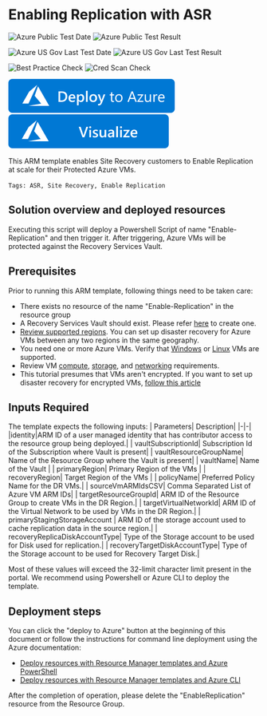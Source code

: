 # Enabling Replication with ASR

![Azure Public Test Date](https://azurequickstartsservice.blob.core.windows.net/badges/101-aks-advanced-networking/PublicLastTestDate.svg)
![Azure Public Test Result](https://azurequickstartsservice.blob.core.windows.net/badges/101-aks-advanced-networking/PublicDeployment.svg)

![Azure US Gov Last Test Date](https://azurequickstartsservice.blob.core.windows.net/badges/101-aks-advanced-networking/FairfaxLastTestDate.svg)
![Azure US Gov Last Test Result](https://azurequickstartsservice.blob.core.windows.net/badges/101-aks-advanced-networking/FairfaxDeployment.svg)

![Best Practice Check](https://azurequickstartsservice.blob.core.windows.net/badges/101-aks-advanced-networking/BestPracticeResult.svg)
![Cred Scan Check](https://azurequickstartsservice.blob.core.windows.net/badges/101-aks-advanced-networking/CredScanResult.svg)

[![Deploy To Azure](https://raw.githubusercontent.com/Azure/azure-quickstart-templates/master/1-CONTRIBUTION-GUIDE/images/deploytoazure.svg?sanitize=true)](https://portal.azure.com/#create/Microsoft.Template/uri/https%3A%2F%2Fraw.githubusercontent.com%2FAzure%2Fazure-quickstart-templates%2Fmaster%2F101-aks-advanced-networking%2Fazuredeploy.json)
[![Visualize](https://raw.githubusercontent.com/Azure/azure-quickstart-templates/master/1-CONTRIBUTION-GUIDE/images/visualizebutton.svg?sanitize=true)](http://armviz.io/#/?load=https%3A%2F%2Fraw.githubusercontent.com%2FAzure%2Fazure-quickstart-templates%2Fmaster%2F101-aks-advanced-networking%2Fazuredeploy.json)

This ARM template enables Site Recovery customers to Enable Replication at scale for their Protected Azure VMs.

`Tags: ASR, Site Recovery, Enable Replication`

## Solution overview and deployed resources

Executing this script will deploy a Powershell Script of name "Enable-Replication" and then trigger it. After triggering, Azure VMs will be protected against the Recovery Services Vault.

## Prerequisites

Prior to running this ARM template, following things need to be taken care:

- There exists no resource of the name "Enable-Replication" in the resource group
- A Recovery Services Vault should exist. Please refer [here](www.google.com) to create one.
- [Review supported regions](azure-to-azure-support-matrix.md#region-support). You can set up disaster recovery for Azure VMs between any two regions in the same geography.
- You need one or more Azure VMs. Verify that [Windows](azure-to-azure-support-matrix.md#windows) or [Linux](azure-to-azure-support-matrix.md#replicated-machines---linux-file-systemguest-storage) VMs are supported.
- Review VM [compute](azure-to-azure-support-matrix.md#replicated-machines---compute-settings), [storage](azure-to-azure-support-matrix.md#replicated-machines---storage), and [networking](azure-to-azure-support-matrix.md#replicated-machines---networking) requirements.
- This tutorial presumes that VMs aren't encrypted. If you want to set up disaster recovery for encrypted VMs, [follow this article](azure-to-azure-how-to-enable-replication-ade-vms.md)

## Inputs Required

The template expects the following inputs:
| Parameters| Description|
|-|-|
|identity|ARM ID of a user managed identity that has contributor access to the resource group being deployed.|
| vaultSubscriptionId| Subscription Id of the Subscription where Vault is present|
| vaultResourceGroupName| Name of the Resource Group where the Vault is present|
| vaultName| Name of the Vault |
| primaryRegion| Primary Region of the VMs |
| recoveryRegion| Target Region of the VMs |
| policyName| Preferred Policy Name for the DR VMs.|
| sourceVmARMIdsCSV| Comma Separated List of Azure VM ARM IDs|
| targetResourceGroupId| ARM ID of the Resource Group to create VMs in the DR Region.|
| targetVirtualNetworkId| ARM ID of the Virtual Network to be used by VMs in the DR Region.|
| primaryStagingStorageAccount | ARM ID of the storage account used to cache replication data in the source region.|
| recoveryReplicaDiskAccountType| Type of the Storage account to be used for Disk used for replication.|
| recoveryTargetDiskAccountType| Type of the Storage account to be used for Recovery Target Disk.|

Most of these values will exceed the 32-limit character limit present in the portal. We recommend using Powershell or Azure CLI to deploy the template.

## Deployment steps

You can click the "deploy to Azure" button at the beginning of this document or follow the instructions for command line deployment using the Azure documentation:

- [Deploy resources with Resource Manager templates and Azure PowerShell](https://docs.microsoft.com/azure/azure-resource-manager/resource-group-template-deploy)
- [Deploy resources with Resource Manager templates and Azure CLI](https://docs.microsoft.com/azure/azure-resource-manager/resource-group-template-deploy-cli)

After the completion of operation, please delete the "EnableReplication" resource from the Resource Group.